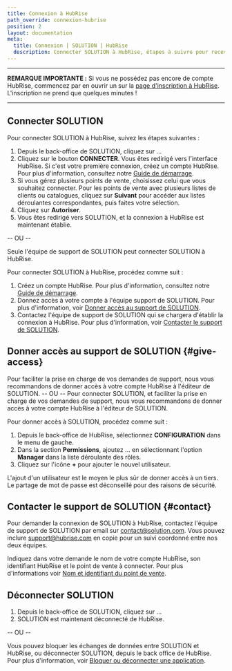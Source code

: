 ```yaml
---
title: Connexion à HubRise
path_override: connexion-hubrise
position: 2
layout: documentation
meta:
  title: Connexion | SOLUTION | HubRise
  description: Connecter SOLUTION à HubRise, étapes à suivre pour recevoir vos commandes SOLUTION dans votre logiciel de caisse.
---
```


---

**REMARQUE IMPORTANTE :** Si vous ne possédez pas encore de compte HubRise, commencez par en ouvrir un sur la [page d'inscription à HubRise](https://manager.hubrise.com/signup). L'inscription ne prend que quelques minutes !

---

## Connecter SOLUTION

Pour connecter SOLUTION à HubRise, suivez les étapes suivantes :

1. Depuis le back-office de SOLUTION, cliquez sur ...
1. Cliquez sur le bouton **CONNECTER**. Vous êtes redirigé vers l'interface HubRise. Si c'est votre première connexion, créez un compte HubRise. Pour plus d'information, consultez notre [Guide de démarrage](/docs/get-started).
1. Si vous gérez plusieurs points de vente, choisissez celui que vous souhaitez connecter. Pour les points de vente avec plusieurs listes de clients ou catalogues, cliquez sur **Suivant** pour accéder aux listes déroulantes correspondantes, puis faites votre sélection.
1. Cliquez sur **Autoriser**.
1. Vous êtes redirigé vers SOLUTION, et la connexion à HubRise est maintenant établie.

-- OU --

Seule l'équipe de support de SOLUTION peut connecter SOLUTION à HubRise.

Pour connecter SOLUTION à HubRise, procédez comme suit :

1. Créez un compte HubRise. Pour plus d'information, consultez notre [Guide de démarrage](/docs/get-started).
1. Donnez accès à votre compte à l'équipe support de SOLUTION. Pour plus d'information, voir [Donner accès au support de SOLUTION](#give-access).
1. Contactez l'équipe de support de SOLUTION qui se chargera d'établir la connexion à HubRise. Pour plus d'information, voir [Contacter le support de SOLUTION](#contact).

## Donner accès au support de SOLUTION {#give-access}

Pour faciliter la prise en charge de vos demandes de support, nous vous recommandons de donner accès à votre compte HubRise à l'éditeur de SOLUTION.
-- OU --
Pour connecter SOLUTION, et faciliter la prise en charge de vos demandes de support, nous vous recommandons de donner accès à votre compte HubRise à l'éditeur de SOLUTION.

Pour donner accès à SOLUTION, procédez comme suit :

1. Depuis le back-office de HubRise, sélectionnez **CONFIGURATION** dans le menu de gauche.
1. Dans la section **Permissions**, ajoutez ... en sélectionnant l'option **Manager** dans la liste déroulante des rôles.
1. Cliquez sur l'icône **+** pour ajouter le nouvel utilisateur.

L'ajout d'un utilisateur est le moyen le plus sûr de donner accès à un tiers. Le partage de mot de passe est déconseillé pour des raisons de sécurité.

## Contacter le support de SOLUTION {#contact}

Pour demander la connexion de SOLUTION à HubRise, contactez l'équipe de support de SOLUTION par email sur contact@solution.com. Vous pouvez inclure support@hubrise.com en copie pour un suivi coordonné entre nos deux équipes.

Indiquez dans votre demande le nom de votre compte HubRise, son identifiant HubRise et le point de vente à connecter. Pour plus d'informations voir [Nom et identifiant du point de vente](/docs/locations#location-name-and-id).

## Déconnecter SOLUTION

1. Depuis le back-office de SOLUTION, cliquez sur ...
2. SOLUTION est maintenant déconnecté de HubRise.

-- OU --

Vous pouvez bloquer les échanges de données entre SOLUTION et HubRise, ou déconnecter SOLUTION, depuis le back office de HubRise. Pour plus d'information, voir [Bloquer ou déconnecter une application](/docs/connections#block-or-disconnect).
